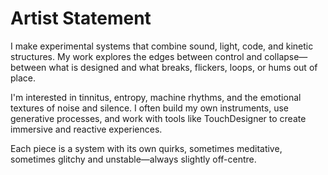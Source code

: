 # Artist Statement

I make experimental systems that combine sound, light, code, and kinetic structures. My work explores the edges between control and collapse—between what is designed and what breaks, flickers, loops, or hums out of place.

I'm interested in tinnitus, entropy, machine rhythms, and the emotional textures of noise and silence. I often build my own instruments, use generative processes, and work with tools like TouchDesigner to create immersive and reactive experiences.

Each piece is a system with its own quirks, sometimes meditative, sometimes glitchy and unstable—always slightly off-centre.
